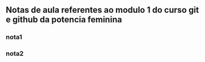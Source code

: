 ## Notas de aula referentes ao modulo 1 do curso git e github da potencia feminina

### nota1
### nota2